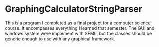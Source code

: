 # GraphingCalculatorStringParser
This is a program I completed as a final project for a computer science course. 
It encompasses everything I learned that semester. 
The GUI and windows system were implement with SFML,
but the classes should be generic enough to use with any graphical framework.
